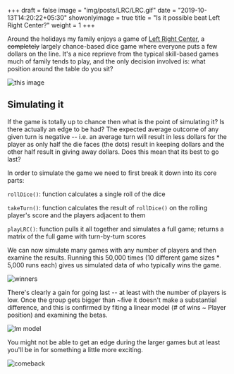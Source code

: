 +++
draft = false
image = "img/posts/LRC/LRC.gif"
date = "2019-10-13T14:20:22+05:30"
showonlyimage = true
title = "Is it possible beat Left Right Center?"
weight = 1
+++

<!--more-->

Around the holidays my family enjoys a game of [Left Right Center](https://en.wikipedia.org/wiki/LCR_(dice_game)), a ~~completely~~ largely chance-based dice game where everyone puts a few dollars on the line. It's a nice reprieve from the typical skill-based games much of family tends to play, and the only decision involved is: what position around the table do you sit? 

![this image](/img/posts/LRC/LRC.gif)


## Simulating it
If the game is totally up to chance then what is the point of simulating it? Is there actually an edge to be had? The expected average outcome of any given turn is negative -- i.e. an average turn will result in less dollars for the player as only half the die faces (the dots) result in keeping dollars and the other half result in giving away dollars. Does this mean that its best to go last?

In order to simulate the game we need to first break it down into its core parts:

`rollDice()`: function calculates a single roll of the dice

`takeTurn()`: function calculates the result of `rollDice()` on the rolling player's score and the players adjacent to them

`playLRC()`: function pulls it all together and simulates a full game; returns a matrix of the full game with turn-by-turn scores

We can now simulate many games with any number of players and then examine the results. Running this 50,000 times (10 different game sizes * 5,000 runs each) gives us simulated data of who typically wins the game.



![winners](/img/posts/LRC/LRC_winners.svg)

There's clearly a gain for going last -- at least with the number of players is low. Once the group gets bigger than ~five it doesn't make a substantial difference, and this is confirmed by fiting a linear model (# of wins ~ Player position) and examining the betas.

![lm model](/img/posts/LRC/Player_coefficents.svg)


You might not be able to get an edge during the larger games but at least you'll be in for something a little more exciting.

![comeback](/img/posts/LRC/Comeback_winners.svg)

